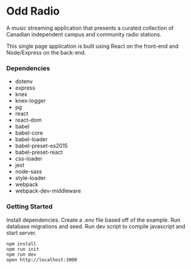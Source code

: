 # Odd Radio

A music streaming application that presents a curated collection of Canadian independent campus and community radio stations.

This single page application is built using React on the front-end and Node/Express on the back-end.

### Dependencies

* dotenv
* express
* knex
* knex-logger
* pg
* react
* react-dom
* babel
* babel-core
* babel-loader
* babel-preset-es2015
* babel-preset-react
* css-loader
* jest
* node-sass
* style-loader
* webpack
* webpack-dev-middleware

### Getting Started

Install dependencies.
Create a .env file based off of the example.
Run database migrations and seed.
Run dev script to compile javascript and start server.

```
npm install
npm run init
npm run dev
open http://localhost:3000
```
